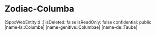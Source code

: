 ﻿---
type: Zodiac
tags:
- astro/Zodiac

---

# Zodiac-Columba

[SpocWebEntityId::]
isDeleted: false
isReadOnly: false
confidential: public
[name-la::Columba]
[name-genitive::Columbae]
[name-de::Taube]

